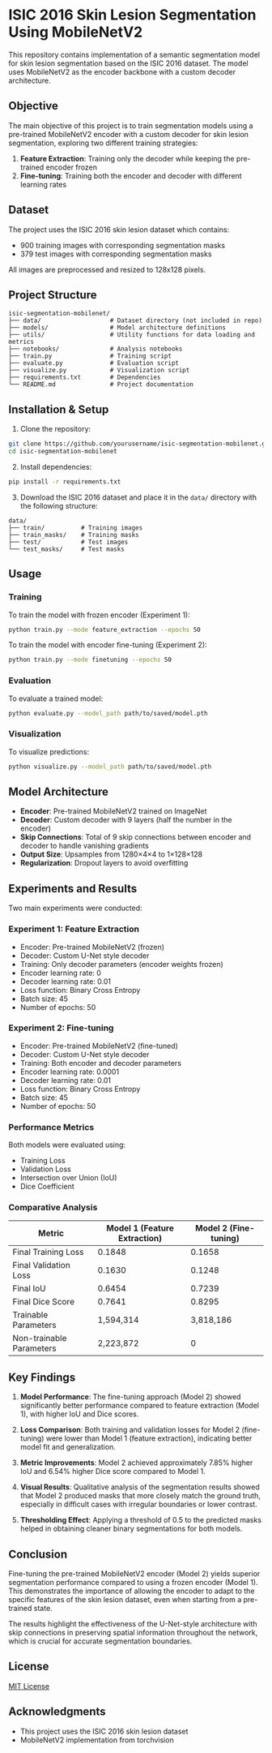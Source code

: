 # ISIC 2016 Skin Lesion Segmentation Using MobileNetV2

This repository contains implementation of a semantic segmentation model for skin lesion segmentation based on the ISIC 2016 dataset. The model uses MobileNetV2 as the encoder backbone with a custom decoder architecture.

## Objective

The main objective of this project is to train segmentation models using a pre-trained MobileNetV2 encoder with a custom decoder for skin lesion segmentation, exploring two different training strategies:

1. **Feature Extraction**: Training only the decoder while keeping the pre-trained encoder frozen
2. **Fine-tuning**: Training both the encoder and decoder with different learning rates

## Dataset

The project uses the ISIC 2016 skin lesion dataset which contains:
- 900 training images with corresponding segmentation masks
- 379 test images with corresponding segmentation masks

All images are preprocessed and resized to 128x128 pixels.

## Project Structure

```
isic-segmentation-mobilenet/
├── data/                   # Dataset directory (not included in repo)
├── models/                 # Model architecture definitions
├── utils/                  # Utility functions for data loading and metrics
├── notebooks/              # Analysis notebooks
├── train.py                # Training script
├── evaluate.py             # Evaluation script
├── visualize.py            # Visualization script
├── requirements.txt        # Dependencies
└── README.md               # Project documentation
```

## Installation & Setup

1. Clone the repository:
```bash
git clone https://github.com/yourusername/isic-segmentation-mobilenet.git
cd isic-segmentation-mobilenet
```

2. Install dependencies:
```bash
pip install -r requirements.txt
```

3. Download the ISIC 2016 dataset and place it in the `data/` directory with the following structure:
```
data/
├── train/          # Training images
├── train_masks/    # Training masks
├── test/           # Test images
└── test_masks/     # Test masks
```

## Usage

### Training

To train the model with frozen encoder (Experiment 1):
```bash
python train.py --mode feature_extraction --epochs 50
```

To train the model with encoder fine-tuning (Experiment 2):
```bash
python train.py --mode finetuning --epochs 50
```

### Evaluation

To evaluate a trained model:
```bash
python evaluate.py --model_path path/to/saved/model.pth
```

### Visualization

To visualize predictions:
```bash
python visualize.py --model_path path/to/saved/model.pth
```

## Model Architecture

- **Encoder**: Pre-trained MobileNetV2 trained on ImageNet
- **Decoder**: Custom decoder with 9 layers (half the number in the encoder)
- **Skip Connections**: Total of 9 skip connections between encoder and decoder to handle vanishing gradients
- **Output Size**: Upsamples from 1280×4×4 to 1×128×128
- **Regularization**: Dropout layers to avoid overfitting

## Experiments and Results

Two main experiments were conducted:

### Experiment 1: Feature Extraction
- Encoder: Pre-trained MobileNetV2 (frozen)
- Decoder: Custom U-Net style decoder
- Training: Only decoder parameters (encoder weights frozen)
- Encoder learning rate: 0
- Decoder learning rate: 0.01
- Loss function: Binary Cross Entropy
- Batch size: 45
- Number of epochs: 50

### Experiment 2: Fine-tuning
- Encoder: Pre-trained MobileNetV2 (fine-tuned)
- Decoder: Custom U-Net style decoder
- Training: Both encoder and decoder parameters
- Encoder learning rate: 0.0001
- Decoder learning rate: 0.01
- Loss function: Binary Cross Entropy
- Batch size: 45
- Number of epochs: 50

### Performance Metrics
Both models were evaluated using:
- Training Loss
- Validation Loss
- Intersection over Union (IoU)
- Dice Coefficient

### Comparative Analysis

| Metric | Model 1 (Feature Extraction) | Model 2 (Fine-tuning) |
|--------|------------------------------|------------------------|
| Final Training Loss | 0.1848 | 0.1658 |
| Final Validation Loss | 0.1630 | 0.1248 |
| Final IoU | 0.6454 | 0.7239 |
| Final Dice Score | 0.7641 | 0.8295 |
| Trainable Parameters | 1,594,314 | 3,818,186 |
| Non-trainable Parameters | 2,223,872 | 0 |

## Key Findings

1. **Model Performance**: The fine-tuning approach (Model 2) showed significantly better performance compared to feature extraction (Model 1), with higher IoU and Dice scores.

2. **Loss Comparison**: Both training and validation losses for Model 2 (fine-tuning) were lower than Model 1 (feature extraction), indicating better model fit and generalization.

3. **Metric Improvements**: Model 2 achieved approximately 7.85% higher IoU and 6.54% higher Dice score compared to Model 1.

4. **Visual Results**: Qualitative analysis of the segmentation results showed that Model 2 produced masks that more closely match the ground truth, especially in difficult cases with irregular boundaries or lower contrast.

5. **Thresholding Effect**: Applying a threshold of 0.5 to the predicted masks helped in obtaining cleaner binary segmentations for both models.

## Conclusion

Fine-tuning the pre-trained MobileNetV2 encoder (Model 2) yields superior segmentation performance compared to using a frozen encoder (Model 1). This demonstrates the importance of allowing the encoder to adapt to the specific features of the skin lesion dataset, even when starting from a pre-trained state.

The results highlight the effectiveness of the U-Net-style architecture with skip connections in preserving spatial information throughout the network, which is crucial for accurate segmentation boundaries.

## License

[MIT License](LICENSE)

## Acknowledgments

- This project uses the ISIC 2016 skin lesion dataset
- MobileNetV2 implementation from torchvision
